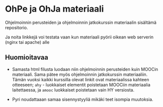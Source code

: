 # OhPe ja OhJa materiaali

Ohjelmoinnin perusteiden ja ohjelmoinnin jatkokurssin materiaalin sisältämä repositorio.

Ja noita linkkejä voi testata vaan kun materiaali pyörii oikean web serverin (nginx tai apache) alle

## Huomioitavaa
* Samasta html filusta luodaan niin ohjelmoinnin perusteiden kuin MOOCin materiaali. Sama pätee myös ohjelmoinnin jatkokurssin materiaaliin. Tämän vuoksi kaikki kurssilla olevat linkit ovat materiaalissa kahteen otteeseen; `ahy` - luokkaiset elementit poistetaan MOOCiin materiaalia laitettaessa, ja `amooc` luokkaiset poistetaan vain HY versiosta.

* Pyri noudattaaan samaa sisennystyyliä mikäki teet isompia muutoksia.
